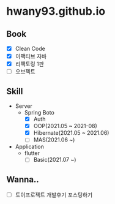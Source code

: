 # hwany93.github.io

## Book
- [X] Clean Code
- [X] 이팩티브 자바
- [X] 리팩토링 1판
- [ ] 오브젝트

## Skill
* Server
  * Spring Boto
    * [X] Auth
    * [X] OOP(2021.05 ~ 2021-08)
    * [X] Hibernate(2021.05 ~ 2021.06)
    * [ ] MAS(2021.06 ~)
* Application
  * flutter
    * [ ] Basic(2021.07 ~)

## Wanna..
- [ ] 토이프로젝트 개발후기 포스팅하기